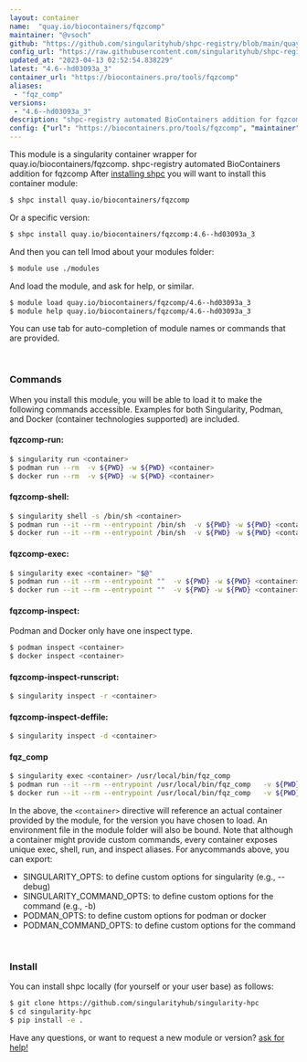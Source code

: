 ```yaml
---
layout: container
name:  "quay.io/biocontainers/fqzcomp"
maintainer: "@vsoch"
github: "https://github.com/singularityhub/shpc-registry/blob/main/quay.io/biocontainers/fqzcomp/container.yaml"
config_url: "https://raw.githubusercontent.com/singularityhub/shpc-registry/main/quay.io/biocontainers/fqzcomp/container.yaml"
updated_at: "2023-04-13 02:52:54.838229"
latest: "4.6--hd03093a_3"
container_url: "https://biocontainers.pro/tools/fqzcomp"
aliases:
 - "fqz_comp"
versions:
 - "4.6--hd03093a_3"
description: "shpc-registry automated BioContainers addition for fqzcomp"
config: {"url": "https://biocontainers.pro/tools/fqzcomp", "maintainer": "@vsoch", "description": "shpc-registry automated BioContainers addition for fqzcomp", "latest": {"4.6--hd03093a_3": "sha256:94f34b44472d749e0832eeaaa24cd1e2d6a358d6a8406d6e0adbb94bff9db8a3"}, "tags": {"4.6--hd03093a_3": "sha256:94f34b44472d749e0832eeaaa24cd1e2d6a358d6a8406d6e0adbb94bff9db8a3"}, "docker": "quay.io/biocontainers/fqzcomp", "aliases": {"fqz_comp": "/usr/local/bin/fqz_comp"}}
---
```


This module is a singularity container wrapper for quay.io/biocontainers/fqzcomp.
shpc-registry automated BioContainers addition for fqzcomp
After [installing shpc](#install) you will want to install this container module:


```bash
$ shpc install quay.io/biocontainers/fqzcomp
```

Or a specific version:

```bash
$ shpc install quay.io/biocontainers/fqzcomp:4.6--hd03093a_3
```

And then you can tell lmod about your modules folder:

```bash
$ module use ./modules
```

And load the module, and ask for help, or similar.

```bash
$ module load quay.io/biocontainers/fqzcomp/4.6--hd03093a_3
$ module help quay.io/biocontainers/fqzcomp/4.6--hd03093a_3
```

You can use tab for auto-completion of module names or commands that are provided.

<br>

### Commands

When you install this module, you will be able to load it to make the following commands accessible.
Examples for both Singularity, Podman, and Docker (container technologies supported) are included.

#### fqzcomp-run:

```bash
$ singularity run <container>
$ podman run --rm  -v ${PWD} -w ${PWD} <container>
$ docker run --rm  -v ${PWD} -w ${PWD} <container>
```

#### fqzcomp-shell:

```bash
$ singularity shell -s /bin/sh <container>
$ podman run --it --rm --entrypoint /bin/sh  -v ${PWD} -w ${PWD} <container>
$ docker run --it --rm --entrypoint /bin/sh  -v ${PWD} -w ${PWD} <container>
```

#### fqzcomp-exec:

```bash
$ singularity exec <container> "$@"
$ podman run --it --rm --entrypoint ""  -v ${PWD} -w ${PWD} <container> "$@"
$ docker run --it --rm --entrypoint ""  -v ${PWD} -w ${PWD} <container> "$@"
```

#### fqzcomp-inspect:

Podman and Docker only have one inspect type.

```bash
$ podman inspect <container>
$ docker inspect <container>
```

#### fqzcomp-inspect-runscript:

```bash
$ singularity inspect -r <container>
```

#### fqzcomp-inspect-deffile:

```bash
$ singularity inspect -d <container>
```


#### fqz_comp

```bash
$ singularity exec <container> /usr/local/bin/fqz_comp
$ podman run --it --rm --entrypoint /usr/local/bin/fqz_comp   -v ${PWD} -w ${PWD} <container> -c " $@"
$ docker run --it --rm --entrypoint /usr/local/bin/fqz_comp   -v ${PWD} -w ${PWD} <container> -c " $@"
```



In the above, the `<container>` directive will reference an actual container provided
by the module, for the version you have chosen to load. An environment file in the
module folder will also be bound. Note that although a container
might provide custom commands, every container exposes unique exec, shell, run, and
inspect aliases. For anycommands above, you can export:

 - SINGULARITY_OPTS: to define custom options for singularity (e.g., --debug)
 - SINGULARITY_COMMAND_OPTS: to define custom options for the command (e.g., -b)
 - PODMAN_OPTS: to define custom options for podman or docker
 - PODMAN_COMMAND_OPTS: to define custom options for the command

<br>

### Install

You can install shpc locally (for yourself or your user base) as follows:

```bash
$ git clone https://github.com/singularityhub/singularity-hpc
$ cd singularity-hpc
$ pip install -e .
```

Have any questions, or want to request a new module or version? [ask for help!](https://github.com/singularityhub/singularity-hpc/issues)